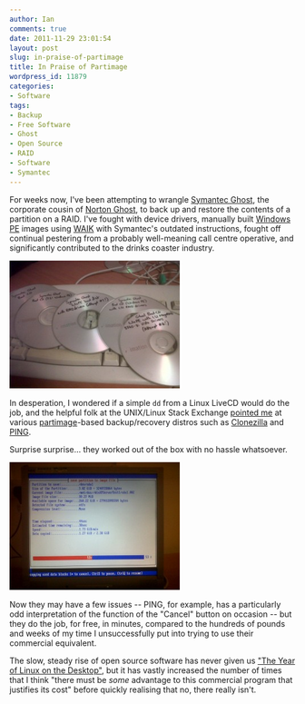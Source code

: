 ```yaml
---
author: Ian
comments: true
date: 2011-11-29 23:01:54
layout: post
slug: in-praise-of-partimage
title: In Praise of Partimage
wordpress_id: 11879
categories:
- Software
tags:
- Backup
- Free Software
- Ghost
- Open Source
- RAID
- Software
- Symantec
---
```


For weeks now, I've been attempting to wrangle [Symantec Ghost](http://www.symantec.com/business/ghost-solution-suite), the corporate cousin of [Norton Ghost](http://us.norton.com/ghost), to back up and restore the contents of a partition on a RAID.  I've fought with device drivers, manually built [Windows PE](http://en.wikipedia.org/wiki/Windows_Preinstallation_Environment) images using [WAIK](http://www.microsoft.com/download/en/details.aspx?id=10333) with Symantec's outdated instructions, fought off continual pestering from a probably well-meaning call centre operative, and significantly contributed to the drinks coaster industry.

[![Pile of Useless Boot CDs](/blog/2011/11/IMG-20111128-00136-300x225.jpg)](/blog/2011/11/IMG-20111128-00136.jpg)

In desperation, I wondered if a simple `dd` from a Linux LiveCD would do the job, and the helpful folk at the UNIX/Linux Stack Exchange [pointed me](http://unix.stackexchange.com/questions/25528/is-creating-a-sparse-image-using-dd-appropriate-for-backup-restore-from-a-raid) at various [partimage](http://www.partimage.org/Main_Page)-based backup/recovery distros such as [Clonezilla](http://clonezilla.org/) and [PING](http://ping.windowsdream.com/).

Surprise surprise... they worked out of the box with no hassle whatsoever.

[![PartImage Running Successfully](/blog/2011/11/IMG-20111128-00133-300x225.jpg)](/blog/2011/11/IMG-20111128-00133.jpg)

Now they may have a few issues -- PING, for example, has a particularly odd interpretation of the function of the "Cancel" button on occasion -- but they do the job, for free, in minutes, compared to the hundreds of pounds and weeks of my time I unsuccessfully put into trying to use their commercial equivalent.

The slow, steady rise of open source software has never given us ["The Year of Linux on the Desktop"](http://en.wikipedia.org/wiki/Desktop_Linux#Year_of_Desktop_Linux), but it has vastly increased the number of times that I think "there must be _some_ advantage to this commercial program that justifies its cost" before quickly realising that no, there really isn't.
